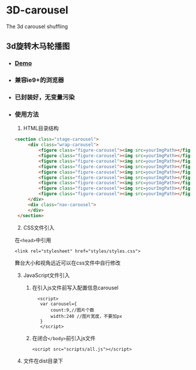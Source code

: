 # 3D-carousel
The 3d carousel shuffling
## 3d旋转木马轮播图
* ### [Demo](http://www.strongfanfan.top/3D-carousel/demo)
* ### 兼容ie9+的浏览器
* ### 已封装好，无变量污染
* ### 使用方法
    1. HTML目录结构
     
    ```html
    <section class="stage-carousel">
         <div class="wrap-carousel">
             <figure class="figure-carousel"><img src=yourImgPath></figure>
             <figure class="figure-carousel"><img src=yourImgPath></figure>
             <figure class="figure-carousel"><img src=yourImgPath></figure>
             <figure class="figure-carousel"><img src=yourImgPath></figure>
             <figure class="figure-carousel"><img src=yourImgPath></figure>
             <figure class="figure-carousel"><img src=yourImgPath></figure>
             <figure class="figure-carousel"><img src=yourImgPath></figure>
             <figure class="figure-carousel"><img src=yourImgPath></figure>
             <figure class="figure-carousel"><img src=yourImgPath></figure>
         </div>
         <div class="nav-carousel">
         </div>
     </section>
     ```
     2. CSS文件引入
     
     在`<head>`中引用
     
     ```<link rel="stylesheet" href="styles/styles.css">```
    
    舞台大小和视角远近可以在css文件中自行修改
    
    3.  JavaScript文件引入
    
        1. 在引入js文件前写入配置信息carousel
        
              ```
                <script>
                 var carousel={
                     count:9,//图片个数
                     width:240 //图片宽度，不要加px
                 }
                 </script>
              ```
        2. 在闭合`</body>`前引入js文件
            
            ```<script src="scripts/all.js"></script>```
            
    4. 文件在dist目录下
        
     
      
        

     
